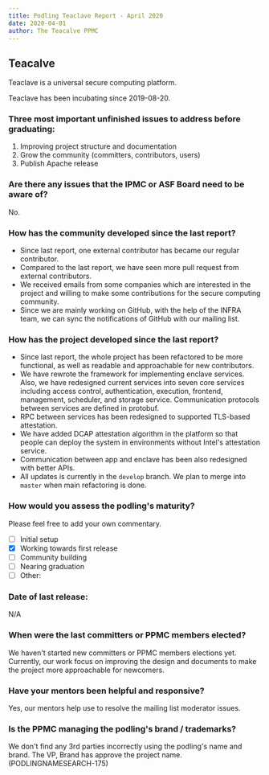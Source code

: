 ```yaml
---
title: Podling Teaclave Report - April 2020
date: 2020-04-01
author: The Teacalve PPMC
---
```



## Teacalve

Teaclave is a universal secure computing platform.

Teaclave has been incubating since 2019-08-20.

### Three most important unfinished issues to address before graduating:

  1. Improving project structure and documentation
  2. Grow the community (committers, contributors, users)
  3. Publish Apache release

### Are there any issues that the IPMC or ASF Board need to be aware of?

No.

### How has the community developed since the last report?

  - Since last report, one external contributor has became our regular
    contributor.
  - Compared to the last report, we have seen more pull request from external
    contributors.
  - We received emails from some companies which are interested in the
    project and willing to make some contributions for the secure computing
    community.
  - Since we are mainly working on GitHub, with the help of the INFRA team,
    we can sync the notifications of GitHub with our mailing list.

### How has the project developed since the last report?

  - Since last report, the whole project has been refactored to be more
    functional, as well as readable and approachable for new contributors.
  - We have rewrote the framework for implementing enclave services. Also, we
    have redesigned current services into seven core services
including access control,
    authentication, execution, frontend, management, scheduler, and storage
    service. Communication protocols between services are defined in protobuf.
  - RPC between services has been redesigned to supported TLS-based attestation.
  - We have added DCAP attestation algorithm in the platform so that people can
    deploy the system in environments without Intel's attestation service.
  - Communication between app and enclave has been also redesigned
with better APIs.
  - All updates is currently in the `develop` branch. We plan to merge
into `master`
    when main refactoring is done.

### How would you assess the podling's maturity?
Please feel free to add your own commentary.

  - [ ] Initial setup
  - [x] Working towards first release
  - [ ] Community building
  - [ ] Nearing graduation
  - [ ] Other:

### Date of last release:

N/A

### When were the last committers or PPMC members elected?

We haven't started new committers or PPMC members elections yet. Currently, our
work focus on improving the design and documents to make the project more
approachable for newcomers.

### Have your mentors been helpful and responsive?

Yes, our mentors help use to resolve the mailing list moderator issues.

### Is the PPMC managing the podling's brand / trademarks?

We don't find any 3rd parties incorrectly using the podling's name and brand.
The VP, Brand has approve the project name. (PODLINGNAMESEARCH-175)
